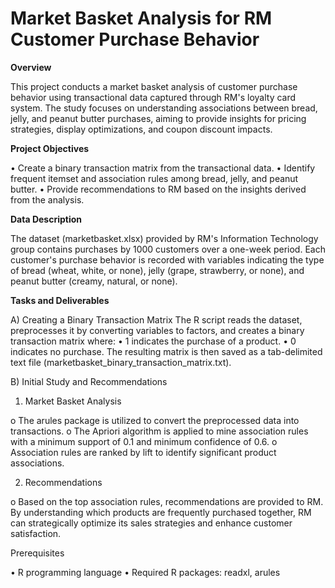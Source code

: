 # Market Basket Analysis for RM Customer Purchase Behavior

**Overview**

This project conducts a market basket analysis of customer purchase behavior using transactional data captured through RM's loyalty card system. The study focuses on understanding associations between bread, jelly, and peanut butter purchases, aiming to provide insights for pricing strategies, display optimizations, and coupon discount impacts.


**Project Objectives**

•	Create a binary transaction matrix from the transactional data.
•	Identify frequent itemset and association rules among bread, jelly, and peanut butter.
•	Provide recommendations to RM based on the insights derived from the analysis.


**Data Description**

The dataset (marketbasket.xlsx) provided by RM's Information Technology group contains purchases by 1000 customers over a one-week period. Each customer's purchase behavior is recorded with variables indicating the type of bread (wheat, white, or none), jelly (grape, strawberry, or none), and peanut butter (creamy, natural, or none).


**Tasks and Deliverables**

A) Creating a Binary Transaction Matrix
The R script reads the dataset, preprocesses it by converting variables to factors, and creates a binary transaction matrix where:
•	1 indicates the purchase of a product.
•	0 indicates no purchase.
The resulting matrix is then saved as a tab-delimited text file (marketbasket_binary_transaction_matrix.txt).

B) Initial Study and Recommendations
  1.	Market Basket Analysis
     
  o	The arules package is utilized to convert the preprocessed data into transactions.
  o	The Apriori algorithm is applied to mine association rules with a minimum support of 0.1 and minimum confidence of 0.6.
  o	Association rules are ranked by lift to identify significant product associations.
  
  2.	Recommendations
     
  o	Based on the top association rules, recommendations are provided to RM. By understanding which products are frequently purchased together, RM can strategically optimize its sales strategies and     enhance customer satisfaction.


Prerequisites

•	R programming language
•	Required R packages: readxl, arules


